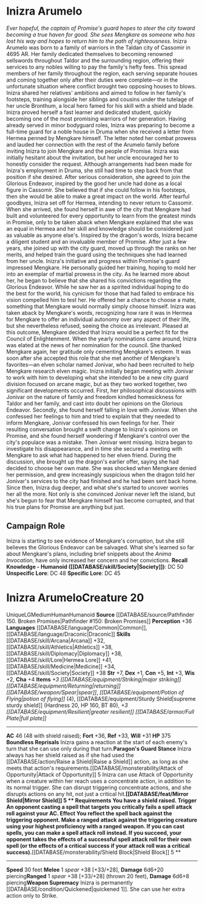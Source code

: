 ﻿---
ac: '46'
alignment: LG
charisma: '+4'
constitution: '+5'
creature_ability:
- Boundless Reprisals
- Mirror Shield
- Paragon's Guard Stance
- Shield Block
- Weapon Supremacy
dexterity: '+1'
fortitude: '+36'
hp: '375'
id: '1598'
intelligence: '+3'
land_speed: '30'
language:
- '[[DATABASE/language/Common|Common]]'
- '[[DATABASE/language/Draconic|Draconic]]'
level: '20'
max_speed: '30'
name: Inizra Arumelo
perception: '+36'
rarity: Unique
reflex: '+33'
size: Medium
skill:
- '[[DATABASE/skill/Arcana|Arcana]] +32'
- '[[DATABASE/skill/Athletics|Athletics]] +38'
- '[[DATABASE/skill/Diplomacy|Diplomacy]] +38'
- '[[DATABASE/skill/Lore|Hermea Lore]] +41'
- '[[DATABASE/skill/Medicine|Medicine]] +34'
- '[[DATABASE/skill/Society|Society]] +38'
source: '[[DATABASE/source/Pathfinder 150. Broken Promises|Pathfinder #150: Broken
  Promises]]'
speed:
- 30 feet
strength: '+7'
strength_req: '7'
strongest_save:
- Fortitude
trait:
- '[[DATABASE/trait/Human|Human]]'
- '[[DATABASE/trait/Humanoid|Humanoid]]'
- '[[DATABASE/trait/Unique|Unique]]'
type: Creature
weakest_save:
- Will
will: '+31'
wisdom: '+2'

---
# Inizra Arumelo

_Ever hopeful, the captain of Promise's guard hopes to steer the city toward becoming a true haven for good. She sees Mengkare as someone who has lost his way and hopes to return him to the path of righteousness._
 Inizra Arumelo was born to a family of warriors in the Taldan city of Cassomir in 4695 AR. Her family dedicated themselves to becoming renowned sellswords throughout Taldor and the surrounding region, offering their services to any nobles willing to pay the family's hefty fees. This spread members of her family throughout the region, each serving separate houses and coming together only after their duties were complete—or in the unfortunate situation where conflict brought two opposing houses to blows.
 Inizra shared her relatives' ambitions and aimed to follow in her family's footsteps, training alongside her siblings and cousins under the tutelage of her uncle Bronthum, a local hero famed for his skill with a shield and blade. Inizra proved herself a fast learner and dedicated student, quickly becoming one of the most promising warriors of her generation. Having already served in minor bodyguard roles, Inizra was preparing to become a full-time guard for a noble house in Druma when she received a letter from Hermea penned by Mengkare himself.
 The letter noted her combat prowess and lauded her connection with the rest of the Arumelo family before inviting Inizra to join Mengkare and the people of Promise. Inizra was initially hesitant about the invitation, but her uncle encouraged her to honestly consider the request. Although arrangements had been made for Inizra's employment in Druma, she still had time to step back from that position if she desired. After serious consideration, she agreed to join the Glorious Endeavor, inspired by the good her uncle had done as a local figure in Cassomir. She believed that if she could follow in his footsteps, then she would be able to make a great impact on the world.
 After tearful goodbyes, Inizra set off for Hermea, intending to never return to Cassomir. When she arrived, she found herself in awe of the city that Mengkare had built and volunteered for every opportunity to learn from the greatest minds in Promise, only to be taken aback when Mengkare explained that she was an equal in Hermea and her skill and knowledge should be considered just as valuable as anyone else's. Inspired by the dragon's words, Inizra became a diligent student and an invaluable member of Promise. After just a few years, she joined up with the city guard, moved up through the ranks on her merits, and helped train the guard using the techniques she had learned from her uncle.
 Inizra's initiative and progress within Promise's guard impressed Mengkare. He personally guided her training, hoping to mold her into an exemplar of martial prowess in the city. As he learned more about her, he began to believe that she shared his convictions regarding the Glorious Endeavor. While he saw her as a spirited individual hoping to do the best for the world, his cynicism for those that had failed to embrace his vision compelled him to test her. He offered her a chance to choose a mate, something that Mengkare would normally simply choose himself. Inizra was taken aback by Mengkare's words, recognizing how rare it was in Hermea for Mengkare to offer an individual autonomy over any aspect of their life, but she nevertheless refused, seeing the choice as irrelevant. Pleased at this outcome, Mengkare decided that Inizra would be a perfect fit for the Council of Enlightenment.
 When the yearly nominations came around, Inizra was elated at the news of her nomination for the council. She thanked Mengkare again, her gratitude only cementing Mengkare's esteem. It was soon after she accepted this role that she met another of Mengkare's favorites—an elven scholar named Jonivar, who had been recruited to help Mengkare research elven magic. Inizra initially began meeting with Jonivar to work with him to developing what she intended to be a new city guard division focused on arcane magic, but as they two worked together, two significant developments occurred. First, her philosophical discussions with Jonivar on the nature of family and freedom kindled homesickness for Taldor and her family, and cast into doubt her opinions on the Glorious Endeavor. Secondly, she found herself falling in love with Jonivar. When she confessed her feelings to him and tried to explain that they needed to inform Mengkare, Jonivar confessed his own feelings for her. Their resulting conversation brought a swift change to Inizra's opinions on Promise, and she found herself wondering if Mengkare's control over the city's populace was a mistake.
 Then Jonivar went missing. Inizra began to investigate his disappearance, and in time she secured a meeting with Mengkare to ask what had happened to her elven friend. During the discussion, she brought up the dragon's earlier offer, saying she had decided to choose her own mate. She was shocked when Mengkare denied her permission, and grew increasingly suspicious when the dragon told her Jonivar's services to the city had finished and he had been sent back home. Since then, Inizra dug deeper, and what she's started to uncover worries her all the more. Not only is she convinced Jonivar never left the island, but she's begun to fear that Mengkare himself has become corrupted, and that his true plans for Promise are anything but just.

## Campaign Role

Inizra is starting to see evidence of Mengkare's corruption, but she still believes the Glorious Endeavor can be salvaged. What she's learned so far about Mengkare's plans, including brief snippets about the _Anima Invocation_, have only increased her concern and her convictions.
**Recall Knowledge - Humanoid ([[DATABASE/skill/Society|Society]])**: DC 50
**Unspecific Lore**: DC 48
**Specific Lore**: DC 45

# Inizra Arumelo<span class="item-type">Creature 20</span>

<span class="trait-unique item-trait">Unique</span><span class="trait-alignment item-trait">LG</span><span class="trait-size item-trait">Medium</span><span class="item-trait">Human</span><span class="item-trait">Humanoid</span>
**Source** [[DATABASE/source/Pathfinder 150. Broken Promises|Pathfinder #150: Broken Promises]]
**Perception** +36
**Languages** [[DATABASE/language/Common|Common]], [[DATABASE/language/Draconic|Draconic]]
**Skills** [[DATABASE/skill/Arcana|Arcana]] +32, [[DATABASE/skill/Athletics|Athletics]] +38, [[DATABASE/skill/Diplomacy|Diplomacy]] +38, [[DATABASE/skill/Lore|Hermea Lore]] +41, [[DATABASE/skill/Medicine|Medicine]] +34, [[DATABASE/skill/Society|Society]] +38
**Str** +7, **Dex** +1, **Con** +5, **Int** +3, **Wis** +2, **Cha** +4
**Items** _+3 [[DATABASE/equipment/Striking|major striking]] [[DATABASE/equipment/Returning|returning]] [[DATABASE/weapon/Spear|spear]]_, _[[DATABASE/equipment/Potion of Flying|potion of flying]]_ (4), [[DATABASE/equipment/Sturdy Shield|supreme sturdy shield]] (Hardness 20, HP 160, BT 80), _+3 [[DATABASE/equipment/Resilient|greater resilient]] [[DATABASE/armor/Full Plate|full plate]]_

---
**AC** 46 (48 with shield raised); **Fort** +36, **Ref** +33, **Will** +31
**HP** 375
<span class="in-box-ability">**Boundless Reprisals** Inizra gains a reaction at the start of each enemy's turn that she can use only during that turn.</span><span class="in-box-ability">**Paragon's Guard Stance** Inizra always has her shield raised as if she had used the [[DATABASE/action/Raise a Shield|Raise a Shield]] action, as long as she meets that action's requirements.</span><span class="in-box-ability">[[DATABASE/monsterability/Attack of Opportunity|Attack of Opportunity]] 5 Inizra can use Attack of Opportunity when a creature within her reach uses a concentrate action, in addition to its normal trigger. She can disrupt triggering concentrate actions, and she disrupts actions on any hit, not just a critical hit.</span><span class="in-box-ability">**[[DATABASE/feat/Mirror Shield|Mirror Shield]] <span class="action-icon">5</span> ** **Requirements** You have a shield raised. **Trigger** An opponent casting a spell that targets you critically fails a spell attack roll against your AC. **Effect** You reflect the spell back against the triggering opponent. Make a ranged attack against the triggering creature using your highest proficiency with a ranged weapon. If you can cast spells, you can make a spell attack roll instead. If you succeed, your opponent takes the effects of a successful spell attack roll for their own spell (or the effects of a critical success if your attack roll was a critical success).</span><span class="in-box-ability">**[[DATABASE/monsterability/Shield Block|Shield Block]] <span class="action-icon">5</span> ** </span>

---
**Speed** 30 feet
<span class="in-box-ability">**Melee** <span class="action-icon">1</span> _spear_ +38 [+33/+28], **Damage** 6d6+20 piercing</span><span class="in-box-ability">**Ranged** <span class="action-icon">1</span> _spear_ +38 [+33/+28] (thrown 20 feet), **Damage** 6d6+8 piercing</span><span class="in-box-ability">**Weapon Supremacy** Inizra is permanently [[DATABASE/condition/Quickened|quickened 1]]. She can use her extra action only to Strike.</span>